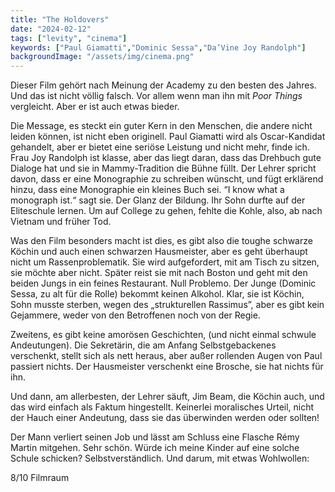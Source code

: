 ```yaml
---
title: "The Holdovers"
date: "2024-02-12"
tags: ["levity", "cinema"]
keywords: ["Paul Giamatti","Dominic Sessa","Da’Vine Joy Randolph"]
backgroundImage: "/assets/img/cinema.png"
---
```

Dieser Film gehört nach Meinung der Academy zu den besten des Jahres. Und das ist nicht völlig falsch. Vor allem wenn man ihn mit *Poor Things* vergleicht. Aber er ist auch etwas bieder. 

Die Message, es steckt ein guter Kern in den Menschen, die andere nicht leiden können, ist nicht eben originell. Paul Giamatti wird als Oscar-Kandidat gehandelt, aber er bietet eine seriöse Leistung und nicht mehr, finde ich. Frau Joy Randolph ist klasse, aber das liegt daran, dass das Drehbuch gute Dialoge hat und sie in Mammy-Tradition die Bühne füllt. Der Lehrer spricht davon, dass er eine Monographie zu schreiben wünscht, und fügt erklärend hinzu, dass eine Monographie ein kleines Buch sei. “I know what a monograph ist.“ sagt sie. Der Glanz der Bildung. Ihr Sohn durfte auf der Eliteschule lernen. Um auf College zu gehen, fehlte die Kohle, also, ab nach Vietnam und früher Tod.

Was den Film besonders macht ist dies, es gibt also die toughe schwarze Köchin und auch einen schwarzen Hausmeister, aber es geht überhaupt nicht um Rassenproblematik. Sie wird aufgefordert, mit am Tisch zu sitzen, sie möchte aber nicht. Später reist sie mit nach Boston und geht mit den beiden Jungs in ein feines Restaurant. Null Problemo. Der Junge (Dominic Sessa, zu alt für die Rolle) bekommt keinen Alkohol. Klar, sie ist Köchin, Sohn musste sterben, wegen des „strukturellen Rassimus”, aber es gibt kein Gejammere, weder von den Betroffenen noch von der Regie.

Zweitens, es gibt keine amorösen Geschichten, (und nicht einmal schwule Andeutungen). Die Sekretärin, die am Anfang Selbstgebackenes verschenkt, stellt sich als nett heraus, aber außer rollenden Augen von Paul passiert nichts. Der Hausmeister verschenkt eine Brosche, sie hat nichts für ihn.

Und dann, am allerbesten, der Lehrer säuft, Jim Beam, die Köchin auch, und das wird einfach als Faktum hingestellt. Keinerlei moralisches Urteil, nicht der Hauch einer Andeutung, dass sie das überwinden werden oder sollten!

Der Mann verliert seinen Job und lässt am Schluss eine Flasche Rémy Martin mitgehen. Sehr schön. Würde ich meine Kinder auf eine solche Schule schicken? Selbstverständlich. Und darum, mit etwas Wohlwollen:

8/10 Filmraum